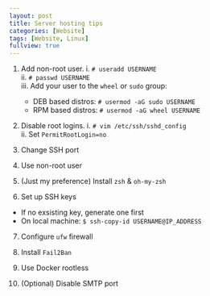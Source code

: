 ```yaml
---
layout: post
title: Server hosting tips
categories: [Website]
tags: [Website, Linux]
fullview: true
---
```


1. Add non-root user.
  i. `# useradd USERNAME`  
  ii. `# passwd USERNAME`  
  iii. Add your user to the `wheel` or `sudo` group:  
    - DEB based distros: `# usermod -aG sudo USERNAME`
    - RPM based distros: `# usermod -aG wheel USERNAME`

2. Disable root logins.
  i. `# vim /etc/ssh/sshd_config`  
  ii. Set `PermitRootLogin=no`

3. Change SSH port

4. Use non-root user

5. (Just my preference) Install `zsh` & `oh-my-zsh`

6. Set up SSH keys
  - If no exsisting key, generate one first
  - On local machine: `$ ssh-copy-id USERNAME@IP_ADDRESS`

7. Configure `ufw` firewall

8. Install `Fail2Ban`

9. Use Docker rootless

10. (Optional) Disable SMTP port